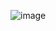 ![image](https://user-images.githubusercontent.com/36824170/151106083-875e6fc1-19f9-434e-bd1a-05cafb7eed26.png)
